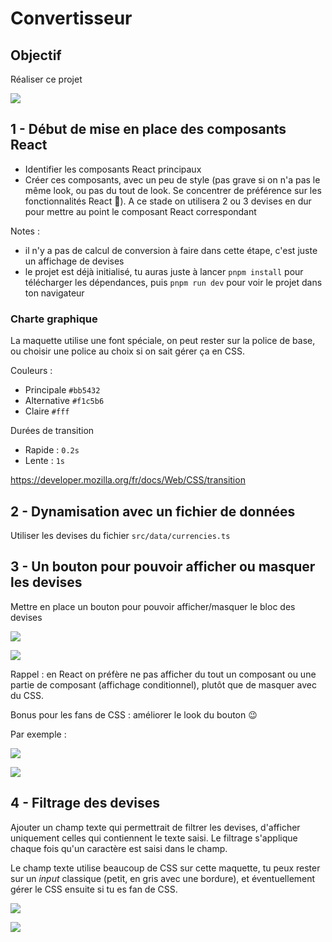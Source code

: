 # Convertisseur

## Objectif

Réaliser ce projet

![](docs/resultat.gif)

## 1 - Début de mise en place des composants React

- Identifier les composants React principaux
- Créer ces composants, avec un peu de style (pas grave si on n'a pas le même look, ou pas du tout de look. Se concentrer de préférence sur les fonctionnalités React :muscle:). A ce stade on utilisera 2 ou 3 devises en dur pour mettre au point le composant React correspondant

Notes :

- il n'y a pas de calcul de conversion à faire dans cette étape, c'est juste un affichage de devises
- le projet est déjà initialisé, tu auras juste à lancer `pnpm install` pour télécharger les dépendances, puis `pnpm run dev` pour voir le projet dans ton navigateur

### Charte graphique

La maquette utilise une font spéciale, on peut rester sur la police de base, ou choisir une police au choix si on sait gérer ça en CSS.

Couleurs :

- Principale `#bb5432`
- Alternative `#f1c5b6`
- Claire `#fff`

Durées de transition

- Rapide : `0.2s`
- Lente : `1s`

https://developer.mozilla.org/fr/docs/Web/CSS/transition

## 2 - Dynamisation avec un fichier de données

Utiliser les devises du fichier `src/data/currencies.ts`

## 3 - Un bouton pour pouvoir afficher ou masquer les devises

Mettre en place un bouton pour pouvoir afficher/masquer le bloc des devises

![](docs/bouton_devises_affichees.png)

![](docs/bouton_devises_masquees.png)

Rappel : en React on préfère ne pas afficher du tout un composant ou une partie de composant (affichage conditionnel), plutôt que de masquer avec du CSS.

Bonus pour les fans de CSS : améliorer le look du bouton :wink:

Par exemple :

![](docs/css_bouton_1.png)

![](docs/css_bouton_2.png)

## 4 - Filtrage des devises

Ajouter un champ texte qui permettrait de filtrer les devises, d'afficher uniquement celles qui contiennent le texte saisi. Le filtrage s'applique chaque fois qu'un caractère est saisi dans le champ.

Le champ texte utilise beaucoup de CSS sur cette maquette, tu peux rester sur un _input_ classique (petit, en gris avec une bordure), et éventuellement gérer le CSS ensuite si tu es fan de CSS. 

![](docs/filtrer_1.png)

![](docs/filtrer_2.png)
